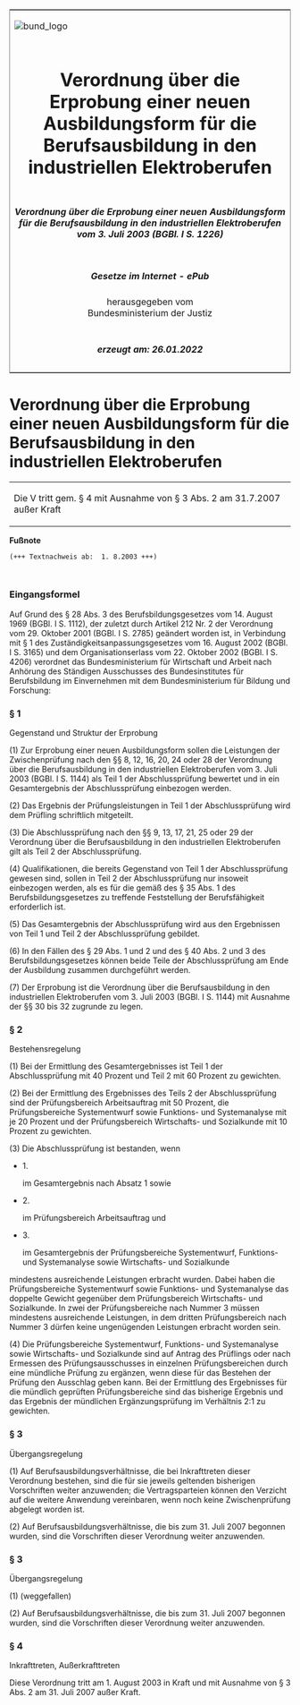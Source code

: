<span id="DECKBLATT.html"></span>

<table border="0" frame="border" width="100%">

<tr valign="top">

<td align="left">

![bund\_logo](BfJ_2021_Web_de_de.gif)

</td>

<td align="right">

 

</td>

</tr>

<tr align="center" valign="middle">

<td colspan="2">

# Verordnung über die Erprobung einer neuen Ausbildungsform für die Berufsausbildung in den industriellen Elektroberufen

</td>

</tr>

<tr align="center" valign="middle">

<td colspan="2">

##### Verordnung über die Erprobung einer neuen Ausbildungsform für die Berufsausbildung in den industriellen Elektroberufen vom 3. Juli 2003 (BGBl. I S. 1226)

</td>

</tr>

<tr align="center" valign="middle">

<td colspan="2">

  
  

##### Gesetze im Internet - ePub  
  
herausgegeben vom  
Bundesministerium der Justiz

</td>

</tr>

<tr align="center" valign="bottom">

<td colspan="2">

  
  

##### erzeugt am: 26.01.2022

</td>

</tr>

</table>

<span id="BJNR122600003.html"></span>

# Verordnung über die Erprobung einer neuen Ausbildungsform für die Berufsausbildung in den industriellen Elektroberufen

<div>

<div class="jnhtml">

<table width="100%">

<colgroup>

<col width="10%">

</col>

<col width="90%">

</col>

</colgroup>

<tr>

<td class="StandkommentarAufh" colspan="2">

Die V tritt gem. § 4 mit Ausnahme von § 3 Abs. 2 am 31.7.2007 außer
Kraft

</div>

</div>

</td>

</tr>

</table>

</div>

</div>

<div>

  
**Fußnote**

<div class="jnhtml">

<div>

<div class="jurAbsatz">

  

``` 
(+++ Textnachweis ab:  1. 8.2003 +++)

 
```

</div>

</div>

</div>

</div>

<span id="BJNR122600003BJNE000100000.html"></span>

### Eingangsformel  

<div>

<div class="jnhtml">

<div>

<div class="jurAbsatz">

Auf Grund des § 28 Abs. 3 des Berufsbildungsgesetzes vom 14. August 1969
(BGBl. I S. 1112), der zuletzt durch Artikel 212 Nr. 2 der Verordnung
vom 29. Oktober 2001 (BGBl. I S. 2785) geändert worden ist, in
Verbindung mit § 1 des Zuständigkeitsanpassungsgesetzes vom 16. August
2002 (BGBl. I S. 3165) und dem Organisationserlass vom 22. Oktober 2002
(BGBl. I S. 4206) verordnet das Bundesministerium für Wirtschaft und
Arbeit nach Anhörung des Ständigen Ausschusses des Bundesinstitutes für
Berufsbildung im Einvernehmen mit dem Bundesministerium für Bildung und
Forschung:

</div>

</div>

</div>

</div>

<span id="BJNR122600003BJNE000200000.html"></span>

### § 1  
Gegenstand und Struktur der Erprobung

<div>

<div class="jnhtml">

<div>

<div class="jurAbsatz">

(1) Zur Erprobung einer neuen Ausbildungsform sollen die Leistungen der
Zwischenprüfung nach den §§ 8, 12, 16, 20, 24 oder 28 der Verordnung
über die Berufsausbildung in den industriellen Elektroberufen vom 3.
Juli 2003 (BGBl. I S. 1144) als Teil 1 der Abschlussprüfung bewertet und
in ein Gesamtergebnis der Abschlussprüfung einbezogen werden.

</div>

<div class="jurAbsatz">

(2) Das Ergebnis der Prüfungsleistungen in Teil 1 der Abschlussprüfung
wird dem Prüfling schriftlich mitgeteilt.

</div>

<div class="jurAbsatz">

(3) Die Abschlussprüfung nach den §§ 9, 13, 17, 21, 25 oder 29 der
Verordnung über die Berufsausbildung in den industriellen Elektroberufen
gilt als Teil 2 der Abschlussprüfung.

</div>

<div class="jurAbsatz">

(4) Qualifikationen, die bereits Gegenstand von Teil 1 der
Abschlussprüfung gewesen sind, sollen in Teil 2 der Abschlussprüfung
nur insoweit einbezogen werden, als es für die gemäß des § 35 Abs. 1 des
Berufsbildungsgesetzes zu treffende Feststellung der Berufsfähigkeit
erforderlich ist.

</div>

<div class="jurAbsatz">

(5) Das Gesamtergebnis der Abschlussprüfung wird aus den Ergebnissen von
Teil 1 und Teil 2 der Abschlussprüfung gebildet.

</div>

<div class="jurAbsatz">

(6) In den Fällen des § 29 Abs. 1 und 2 und des § 40 Abs. 2 und 3 des
Berufsbildungsgesetzes können beide Teile der Abschlussprüfung am Ende
der Ausbildung zusammen durchgeführt werden.

</div>

<div class="jurAbsatz">

(7) Der Erprobung ist die Verordnung über die Berufsausbildung in den
industriellen Elektroberufen vom 3. Juli 2003 (BGBl. I S. 1144) mit
Ausnahme der §§ 30 bis 32 zugrunde zu legen.

</div>

</div>

</div>

</div>

<span id="BJNR122600003BJNE000300000.html"></span>

### § 2  
Bestehensregelung

<div>

<div class="jnhtml">

<div>

<div class="jurAbsatz">

(1) Bei der Ermittlung des Gesamtergebnisses ist Teil 1 der
Abschlussprüfung mit 40 Prozent und Teil 2 mit 60 Prozent zu gewichten.

</div>

<div class="jurAbsatz">

(2) Bei der Ermittlung des Ergebnisses des Teils 2 der Abschlussprüfung
sind der Prüfungsbereich Arbeitsauftrag mit 50 Prozent, die
Prüfungsbereiche Systementwurf sowie Funktions- und Systemanalyse mit
je 20 Prozent und der Prüfungsbereich Wirtschafts- und Sozialkunde mit
10 Prozent zu gewichten.

</div>

<div class="jurAbsatz">

(3) Die Abschlussprüfung ist bestanden, wenn

  - 1\.
    
    <div style="">
    
    im Gesamtergebnis nach Absatz 1 sowie
    
    </div>

  - 2\.
    
    <div style="">
    
    im Prüfungsbereich Arbeitsauftrag und
    
    </div>

  - 3\.
    
    <div style="">
    
    im Gesamtergebnis der Prüfungsbereiche Systementwurf, Funktions- und
    Systemanalyse sowie Wirtschafts- und Sozialkunde
    
    </div>

mindestens ausreichende Leistungen erbracht wurden. Dabei haben die
Prüfungsbereiche Systementwurf sowie Funktions- und Systemanalyse das
doppelte Gewicht gegenüber dem Prüfungsbereich Wirtschafts- und
Sozialkunde. In zwei der Prüfungsbereiche nach Nummer 3 müssen
mindestens ausreichende Leistungen, in dem dritten Prüfungsbereich nach
Nummer 3 dürfen keine ungenügenden Leistungen erbracht worden sein.

</div>

<div class="jurAbsatz">

(4) Die Prüfungsbereiche Systementwurf, Funktions- und Systemanalyse
sowie Wirtschafts- und Sozialkunde sind auf Antrag des Prüflings oder
nach Ermessen des Prüfungsausschusses in einzelnen Prüfungsbereichen
durch eine mündliche Prüfung zu ergänzen, wenn diese für das Bestehen
der Prüfung den Ausschlag geben kann. Bei der Ermittlung des Ergebnisses
für die mündlich geprüften Prüfungsbereiche sind das bisherige Ergebnis
und das Ergebnis der mündlichen Ergänzungsprüfung im Verhältnis 2:1 zu
gewichten.

</div>

</div>

</div>

</div>

<span id="BJNR122600003BJNE000400000.html"></span>

### § 3  
Übergangsregelung

<div>

<div class="jnhtml">

<div>

<div class="jurAbsatz">

(1) Auf Berufsausbildungsverhältnisse, die bei Inkrafttreten dieser
Verordnung bestehen, sind die für sie jeweils geltenden bisherigen
Vorschriften weiter anzuwenden; die Vertragsparteien können den Verzicht
auf die weitere Anwendung vereinbaren, wenn noch keine Zwischenprüfung
abgelegt worden ist.

</div>

<div class="jurAbsatz">

(2) Auf Berufsausbildungsverhältnisse, die bis zum 31. Juli 2007
begonnen wurden, sind die Vorschriften dieser Verordnung weiter
anzuwenden.

</div>

</div>

</div>

</div>

<span id="BJNR122600003BJNE000401301.html"></span>

### § 3  
Übergangsregelung

<div>

<div class="jnhtml">

<div>

<div class="jurAbsatz">

(1) (weggefallen)

</div>

<div class="jurAbsatz">

(2) Auf Berufsausbildungsverhältnisse, die bis zum 31. Juli 2007
begonnen wurden, sind die Vorschriften dieser Verordnung weiter
anzuwenden.

</div>

</div>

</div>

</div>

<span id="BJNR122600003BJNE000500000.html"></span>

### § 4  
Inkrafttreten, Außerkrafttreten

<div>

<div class="jnhtml">

<div>

<div class="jurAbsatz">

Diese Verordnung tritt am 1. August 2003 in Kraft und mit Ausnahme von §
3 Abs. 2 am 31. Juli 2007 außer Kraft.

</div>

</div>

</div>

</div>

